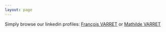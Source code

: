 ```yaml
---
layout: page
---
```

<div class="blurb">
  Simply browse our  linkedin profiles: <a href='https://www.linkedin.com/in/varret-fran%C3%A7ois-9582073a/'>François VARRET</a> or <a href='https://www.linkedin.com/in/mathilde-varret-55a9927b/'>Mathilde VARRET</a> 
</div>
